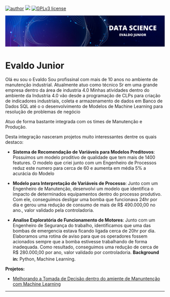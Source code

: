 
[![author](https://img.shields.io/badge/author-evaldojunior-red.svg)](https://www.linkedin.com/in/evaldo-junior-89094244/) [![](https://img.shields.io/badge/python-3.9+-blue.svg)](https://www.python.org/downloads/release/python-365/) [![GPLv3 license](https://img.shields.io/badge/License-GPLv3-blue.svg)](http://perso.crans.org/besson/LICENSE.html)

<p align="center">
  <img src="banner.png" >
</p>

# Evaldo Junior

Olá eu sou o Evaldo
Sou profissinal com mais de 10 anos no ambiente de manutenção industrial.
Atualmente atuo como técnico Sr em uma grande empresa dentro da área de industria 4.0
Minhas atividades dentro do ambiente da Industria 4.0 vão desde a programação de CLPs para criação de indicadores industriais, coleta e armazenamento de dados em Banco de Dados SQL até o o desenvolvimento de Modelos de Machine Learning para resolução de problemas de negócio

Atuo de forma bastante integrada com os times de Manutenção e Produção. 

Desta integração nasceram projetos muito interessantes dentre os quais destaco:
- **Sistema de Recomendação de Variáveis para Modelos Preditovos**:
Possuimos um modelo proditivo de qualidade que tem mais de 1400 features. O modelo que criei junto com um Engenheiro de Processos reduz este numero para cerca de 60 e aumenta em média 5% a acurácia do Modelo

- **Modelo para Interpretação de Variáveis de Processo**: Junto com um Engenheiro de Manutenção, desenvolvi um modelo que identifica o impacto de determinados equipamentos dentro do processo produtivo. 
Com ele, conseguimos desligar uma bomba que funcionava 24hr por dia e gerou uma redução de consumo de mais de R$ 490.000,00 no ano., valor validado pela controladoria.

- **Analise Exploratória de Funcionamento de Motores**: Junto com um Engenheiro de Segurança do trabalho, identificamos que uma das bombas de emergencia estava ficando ligada cerca de 20hr por dia. Elaboramos uma rotina de aviso para que os operadores fossem acionados sempre que a bomba estivesse trabalhando de forma inadequada. Como resultado, conseguimos uma redução de cerca de R$ 280.000,00 por ano, valor validado por controladoria. 
<sub></sub>
**Background in:** Python, Machine Learning.

**Projetos:**
* [Melhorando a Tomada de Decisão dentro do amiente de Manuntenção com Machine Learning](https://github.com/j2evaldo/Manutencao)


---




